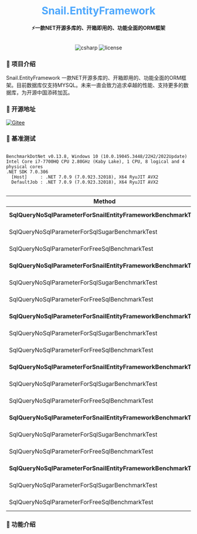 <div align="center">
	<h1 align="center" style="color:#4da7fd"><b>Snail.EntityFramework</b></h1>
</div>
<div align="center">
<span align="center" style="font-weight:bold" >⚡一款NET开源多库的、开箱即用的、功能全面的ORM框架</span>
</div>
<br>
<p align="center">
<img alt="csharp" src="https://img.shields.io/badge/language-csharp-brightgreen.svg">
<img alt="license" src="https://img.shields.io/badge/license-MIT-blue.svg">
</p>

### 🚩 项目介绍
Snail.EntityFramework 一款NET开源多库的、开箱即用的、功能全面的ORM框架。目前数据库仅支持MYSQL。未来一直会致力追求卓越的性能、支持更多的数据库，为开源中国添砖加瓦。

### 🏅 开源地址
[![Gitee](https://shields.io/badge/Gitee-https://gitee.com/weile0796/Snail.EntityFramework-green?logo=gitee&style=flat&logoColor=red)](https://gitee.com/weile0796/Snail.EntityFramework.git)


### 🧪 基准测试
```

BenchmarkDotNet v0.13.8, Windows 10 (10.0.19045.3448/22H2/2022Update)
Intel Core i7-7700HQ CPU 2.80GHz (Kaby Lake), 1 CPU, 8 logical and 4 physical cores
.NET SDK 7.0.306
  [Host]     : .NET 7.0.9 (7.0.923.32018), X64 RyuJIT AVX2
  DefaultJob : .NET 7.0.9 (7.0.923.32018), X64 RyuJIT AVX2


```
| Method                                                     | pageSize | Mean       | Error     | StdDev    | Median     | Rank | Gen0     | Gen1   | Allocated |
|----------------------------------------------------------- |--------- |-----------:|----------:|----------:|-----------:|-----:|---------:|-------:|----------:|
| **SqlQueryNoSqlParameterForSnailEntityFrameworkBenchmarkTest** | **1**        |   **253.2 μs** |   **4.55 μs** |   **7.22 μs** |   **250.9 μs** |    **3** |   **1.4648** |      **-** |   **4.69 KB** |
| SqlQueryNoSqlParameterForSqlSugarBenchmarkTest             | 1        |   276.6 μs |   5.19 μs |   5.55 μs |   275.5 μs |    4 |   2.4414 |      - |   7.72 KB |
| SqlQueryNoSqlParameterForFreeSqlBenchmarkTest              | 1        |   170.4 μs |   3.41 μs |   5.50 μs |   168.3 μs |    1 |   1.4648 |      - |   4.97 KB |
| **SqlQueryNoSqlParameterForSnailEntityFrameworkBenchmarkTest** | **10**       |   **281.8 μs** |   **5.55 μs** |   **5.19 μs** |   **281.4 μs** |    **4** |   **1.4648** |      **-** |   **5.91 KB** |
| SqlQueryNoSqlParameterForSqlSugarBenchmarkTest             | 10       |   288.6 μs |   5.59 μs |   5.74 μs |   290.0 μs |    4 |   2.4414 |      - |   8.95 KB |
| SqlQueryNoSqlParameterForFreeSqlBenchmarkTest              | 10       |   180.3 μs |   3.58 μs |   9.80 μs |   179.5 μs |    2 |   2.6855 |      - |   8.23 KB |
| **SqlQueryNoSqlParameterForSnailEntityFrameworkBenchmarkTest** | **100**      |   **364.0 μs** |   **9.16 μs** |  **26.14 μs** |   **354.3 μs** |    **6** |   **5.3711** |      **-** |  **17.58 KB** |
| SqlQueryNoSqlParameterForSqlSugarBenchmarkTest             | 100      |   403.5 μs |  12.10 μs |  35.31 μs |   400.6 μs |    7 |   6.3477 |      - |  20.64 KB |
| SqlQueryNoSqlParameterForFreeSqlBenchmarkTest              | 100      |   335.1 μs |   8.64 μs |  25.48 μs |   333.7 μs |    5 |  12.6953 |      - |  40.29 KB |
| **SqlQueryNoSqlParameterForSnailEntityFrameworkBenchmarkTest** | **200**      |   **405.6 μs** |   **7.25 μs** |   **6.42 μs** |   **406.7 μs** |    **7** |   **9.7656** |      **-** |  **30.54 KB** |
| SqlQueryNoSqlParameterForSqlSugarBenchmarkTest             | 200      |   566.4 μs |  11.70 μs |  33.58 μs |   559.8 μs |    9 |  10.7422 |      - |   33.6 KB |
| SqlQueryNoSqlParameterForFreeSqlBenchmarkTest              | 200      |   459.4 μs |  10.04 μs |  28.63 μs |   457.5 μs |    8 |  24.4141 |      - |  75.91 KB |
| **SqlQueryNoSqlParameterForSnailEntityFrameworkBenchmarkTest** | **500**      |   **665.4 μs** |  **16.00 μs** |  **47.18 μs** |   **657.3 μs** |   **10** |  **21.4844** |      **-** |  **67.38 KB** |
| SqlQueryNoSqlParameterForSqlSugarBenchmarkTest             | 500      |   950.9 μs |  18.85 μs |  33.01 μs |   939.6 μs |   12 |  21.4844 |      - |  70.45 KB |
| SqlQueryNoSqlParameterForFreeSqlBenchmarkTest              | 500      |   886.5 μs |  17.45 μs |  33.61 μs |   885.5 μs |   11 |  58.5938 |      - | 180.71 KB |
| **SqlQueryNoSqlParameterForSnailEntityFrameworkBenchmarkTest** | **1000**     | **1,195.8 μs** | **114.94 μs** | **327.94 μs** | **1,059.6 μs** |   **13** |  **41.0156** |      **-** | **130.09 KB** |
| SqlQueryNoSqlParameterForSqlSugarBenchmarkTest             | 1000     | 1,606.2 μs |  30.70 μs |  69.93 μs | 1,588.0 μs |   15 |  42.9688 |      - | 133.17 KB |
| SqlQueryNoSqlParameterForFreeSqlBenchmarkTest              | 1000     | 1,434.5 μs |  27.72 μs |  34.04 μs | 1,436.0 μs |   14 | 115.2344 | 1.9531 | 356.71 KB |

### 🎉 功能介绍